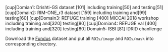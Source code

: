 [cup]Domian1: Drishti-GS dataset [101] including training[50] and testing[51]
[cup]Domain2: RIM-ONE_r3 dataset [159] including training and[99] testing[60]
[cup]Domain3: REFUGE training [400]  MICCAI 2018 workshop including training and[320] testing[80]
[cup]Domian4: REFUGE val [400]  including training and[320] testing[80]
Domain5: ISBI [81]  IDRID chanllenge

Download the [Fundus](https://github.com/emma-sjwang/Dofe) dataset and put all `ROIs/image` and `ROIs/mask` into corresponding directory.